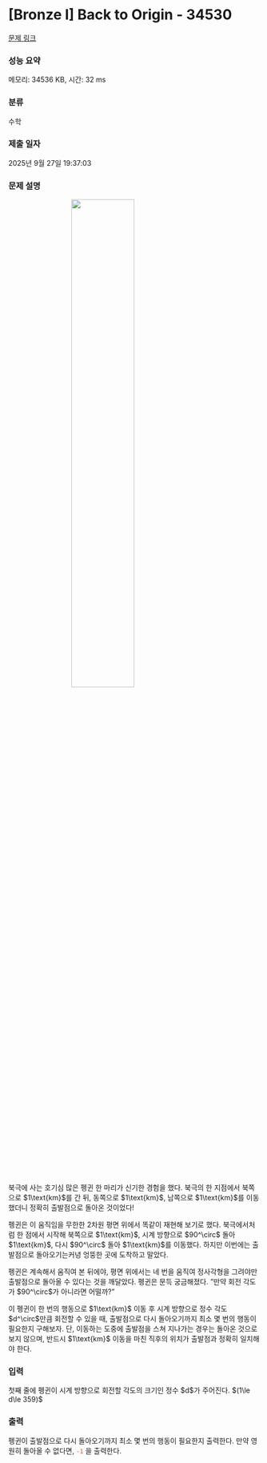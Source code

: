 # [Bronze I] Back to Origin - 34530 

[문제 링크](https://www.acmicpc.net/problem/34530) 

### 성능 요약

메모리: 34536 KB, 시간: 32 ms

### 분류

수학

### 제출 일자

2025년 9월 27일 19:37:03

### 문제 설명

<p><img alt="" src="" style="width:50%; height:auto; display:block; margin:auto;"></p>

<p>북극에 사는 호기심 많은 펭귄 한 마리가 신기한 경험을 했다. 북극의 한 지점에서 북쪽으로 $1\text{km}$를 간 뒤, 동쪽으로 $1\text{km}$, 남쪽으로 $1\text{km}$를 이동했더니 정확히 출발점으로 돌아온 것이었다!</p>

<p>펭귄은 이 움직임을 무한한 2차원 평면 위에서 똑같이 재현해 보기로 했다. 북극에서처럼 한 점에서 시작해 북쪽으로 $1\text{km}$, 시계 방향으로 $90^\circ$ 돌아 $1\text{km}$, 다시 $90^\circ$ 돌아 $1\text{km}$를 이동했다. 하지만 이번에는 출발점으로 돌아오기는커녕 엉뚱한 곳에 도착하고 말았다.</p>

<p>펭귄은 계속해서 움직여 본 뒤에야, 평면 위에서는 네 번을 움직여 정사각형을 그려야만 출발점으로 돌아올 수 있다는 것을 깨달았다. 펭귄은 문득 궁금해졌다. ”만약 회전 각도가 $90^\circ$가 아니라면 어떨까?”</p>

<p>이 펭귄이 한 번의 행동으로 $1\text{km}$ 이동 후 시계 방향으로 정수 각도 $d^\circ$만큼 회전할 수 있을 때, 출발점으로 다시 돌아오기까지 최소 몇 번의 행동이 필요한지 구해보자. 단, 이동하는 도중에 출발점을 스쳐 지나가는 경우는 돌아온 것으로 보지 않으며, 반드시 $1\text{km}$ 이동을 마친 직후의 위치가 출발점과 정확히 일치해야 한다.</p>

### 입력 

 <p>첫째 줄에 펭귄이 시계 방향으로 회전할 각도의 크기인 정수 $d$가 주어진다. $(1\le d\le 359)$</p>

### 출력 

 <p>펭귄이 출발점으로 다시 돌아오기까지 최소 몇 번의 행동이 필요한지 출력한다. 만약 영원히 돌아올 수 없다면, <span style="color:#e74c3c;"><code>-1</code></span> 을 출력한다.</p>

